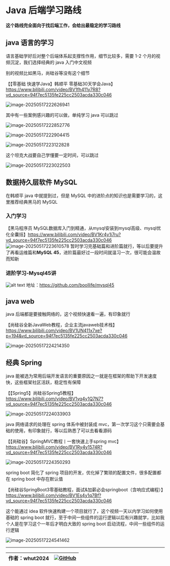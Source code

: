 # Java 后端学习路线

**这个路线完全面向于找后端工作，会给出最稳定的学习路线**

## java 语言的学习

语言基础学好后对整个后端体系起支撑性作用，细节比较多，需要 1-2 个月的视频沉淀，我们选择经典的 java 入门中文视频

别的视频比如黑马，尚硅谷等没有这个细节

【【零基础 快速学Java】韩顺平 零基础30天学会Java】https://www.bilibili.com/video/BV1fh411y7R8?vd_source=94f7ec5135fe225cc2503acda330c046

![image-20250517222626941](./image-20250517222626941.png)



其中有一些案例感兴趣的可以做，单纯学习 java 可以跳过

![image-20250517222852776](./image-20250517222852776.png)

![image-20250517222904415](./image-20250517222904415.png)

![image-20250517223122828](./image-20250517223122828.png)

这个坦克大战要自己学懂要一定时间，可以跳过

![image-20250517223022503](./image-20250517223022503.png)



## 数据持久层软件 MySQL

在韩顺平 java 中就提到过，但是 MySQL 中的进阶点的知识也是需要学习的，这里推荐经典黑马的 MySQL

### 入门学习
【黑马程序员 MySQL数据库入门到精通，从mysql安装到mysql高级、mysql优化全囊括】https://www.bilibili.com/video/BV1Kr4y1i7ru?vd_source=94f7ec5135fe225cc2503acda330c046
![image-20250517223610578](./image-20250517223610578.png)
暂时学习完基础篇和进阶篇就行，等以后要提升了再看运维篇和**MySQL 45**，进阶篇最好过一段时间就温习一次，很可能会温故而知新

### 进阶学习-Mysql45讲
![alt text](image-7.png)
地址：https://github.com/boollife/mysql45


## java web

java 后端都是要接触网络的，这个视频快速看一遍，有印象就行

【尚硅谷全新JavaWeb教程，企业主流javaweb技术栈】https://www.bilibili.com/video/BV1UN411x7xe?p=194&vd_source=94f7ec5135fe225cc2503acda330c046



![image-20250517224214350](./image-20250517224214350.png)



## 经典 Spring 

java 能被选为常用后端开发语言的重要原因之一就是在框架的帮助下开发速度快，这些框架社区活跃，稳定性有保障



【【Spring5】尚硅谷Spring5教程】https://www.bilibili.com/video/BV1yq4y1Q7N7?vd_source=94f7ec5135fe225cc2503acda330c046

![image-20250517224033903](./image-20250517224033903.png)



java 网络请求的处理在 spring 体系中被封装成 mvc，第一次学习这个只需要会基础的使用，有印象就行，等以后熟悉了可以去看看源码



【【尚硅谷】SpringMVC教程丨一套快速上手spring mvc】https://www.bilibili.com/video/BV1Ry4y1574R?vd_source=94f7ec5135fe225cc2503acda330c046



![image-20250517224350293](./image-20250517224350293.png)



spring boot 简化了 spring 项目的开发，优化掉了繁琐的配置文件，很多配置都在 spring boot 中存在默认值



【尚硅谷SpringBoot3零基础教程，面试&加薪必会springboot（含响应式编程）】https://www.bilibili.com/video/BV1Es4y1q7Bf?vd_source=94f7ec5135fe225cc2503acda330c046



这个能通过 idea 软件快速构建一个项目就行了，这个视频一天以内学习如何使用基础的 spring boot 就行，至于中间一些组件的运行逻辑以后有兴趣就学，比如我个人是在学习这个一年后才明白大致的 spring boot 启动流程，中间一些组件的运行逻辑



![image-20250517224541462](./image-20250517224541462.png)

---
| **作者**：whut2024 | <a href="https://github.com/Whut2024"><img src="https://img.icons8.com/ios-glyphs/30/000000/github.png" alt="GitHub" style="vertical-align: middle;"></a> |
|-------------------------------|----------------------------------------------------------------------------------------------------|